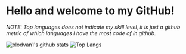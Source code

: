 # **Hello and welcome to my GitHub!**
*NOTE: Top languages does not indicate my skill level, it is just a github metric of which languages I have the most code of in github.*

![blodvan1's github stats](https://github-readme-stats.vercel.app/api?username=blodvan1&count_private=true)
![Top Langs](https://github-readme-stats.vercel.app/api/top-langs/?username=blodvan1)
